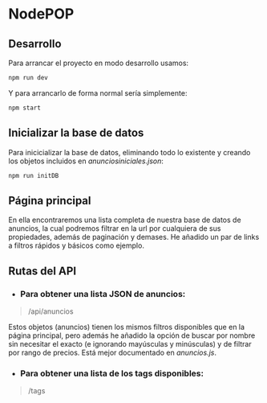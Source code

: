 # NodePOP

## Desarrollo

Para arrancar el proyecto en modo desarrollo usamos:

```sh
npm run dev
```

Y para arrancarlo de forma normal sería simplemente:

```sh
npm start
```

## Inicializar la base de datos

Para inicicializar la base de datos, eliminando todo lo existente y creando los objetos incluidos en *anunciosiniciales.json*:

```sh
npm run initDB
```

## Página principal

En ella encontraremos una lista completa de nuestra base de datos de anuncios, la cual podremos filtrar en la url por cualquiera de sus propiedades, además de paginación y demases. He añadido un par de links a filtros rápidos y básicos como ejemplo.

## Rutas del API

- ### Para obtener una lista JSON de anuncios: 
> /api/anuncios

Estos objetos (anuncios) tienen los mismos filtros disponibles que en la página principal, pero además he añadido la opción de buscar por nombre sin necesitar el exacto (e ignorando mayúsculas y minúsculas) y de filtrar por rango de precios. Está mejor documentado en *anuncios.js*.

- ### Para obtener una lista de los tags disponibles:
>/tags
